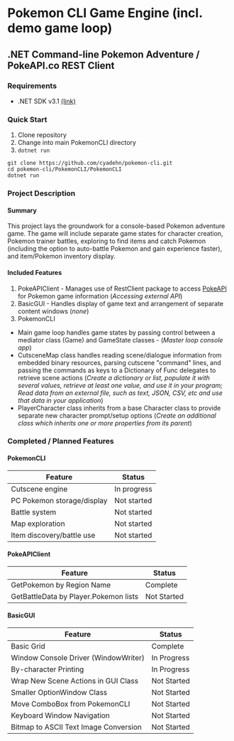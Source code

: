 # Pokemon CLI Game Engine (incl. demo game loop)
## .NET Command-line Pokemon Adventure / PokeAPI.co REST Client
### Requirements
* .NET SDK v3.1 [(link)](https://dotnet.microsoft.com/download/dotnet-core/3.1)
### Quick Start
1. Clone repository
2. Change into main PokemonCLI directory
3. `dotnet run`
```
git clone https://github.com/cyadehn/pokemon-cli.git
cd pokemon-cli/PokemonCLI/PokemonCLI
dotnet run
```
### Project Description
#### Summary
This project lays the groundwork for a console-based Pokemon adventure game. The game will include separate game states for character creation, Pokemon trainer battles, exploring to find items and catch Pokemon (including the option to auto-battle Pokemon and gain experience faster), and item/Pokemon inventory display.

#### Included Features
1. PokeAPIClient - Manages use of RestClient package to access [PokeAPI](https://pokeapi.co/) for Pokemon game information (*Accessing external API*)
2. BasicGUI - Handles display of game text and arrangement of separate content windows (*none*)
3. PokemonCLI
* Main game loop handles game states by passing control between a mediator class (Game) and GameState classes - (*Master loop console app*)
* CutsceneMap class handles reading scene/dialogue information from embedded binary resources, parsing cutscene "command" lines, and passing the commands as keys to a Dictionary of Func<T> delegates to retrieve scene actions (*Create a dictionary or list, populate it with several values, retrieve at least one value, and use it in your program; Read data from an external file, such as text, JSON, CSV, etc and use that data in your application*)
* PlayerCharacter class inherits from a base Character class to provide separate new character prompt/setup options (*Create an additional class which inherits one or more properties from its parent*)

### Completed / Planned Features

#### PokemonCLI
Feature | Status
-- | --
Cutscene engine | In progress
PC Pokemon storage/display | Not started
Battle system | Not started
Map exploration | Not started
Item discovery/battle use | Not started

#### PokeAPIClient
Feature | Status
-- | --
GetPokemon by Region Name | Complete
GetBattleData by Player.Pokemon lists | Not Started

#### BasicGUI
Feature | Status
-- | --
Basic Grid | Complete
Window Console Driver (WindowWriter) | In Progress
By-character Printing | In Progress
Wrap New Scene Actions in GUI Class | Not Started
Smaller OptionWindow Class | Not Started
Move ComboBox from PokemonCLI | Not Started
Keyboard Window Navigation | Not Started
Bitmap to ASCII Text Image Conversion | Not Started
